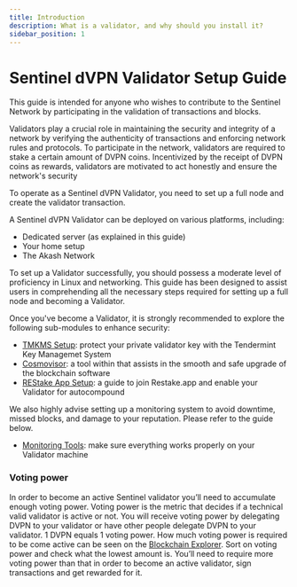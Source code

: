 ```yaml
---
title: Introduction
description: What is a validator, and why should you install it?
sidebar_position: 1
---
```


# Sentinel dVPN Validator Setup Guide

This guide is intended for anyone who wishes to contribute to the Sentinel Network by participating in the validation of transactions and blocks.

Validators play a crucial role in maintaining the security and integrity of a network by verifying the authenticity of transactions and enforcing network rules and protocols. To participate in the network, validators are required to stake a certain amount of DVPN coins. Incentivized by the receipt of DVPN coins as rewards, validators are motivated to act honestly and ensure the network's security

To operate as a Sentinel dVPN Validator, you need to set up a full node and create the validator transaction.

A Sentinel dVPN Validator can be deployed on various platforms, including:
- Dedicated server (as explained in this guide)
- Your home setup
- The Akash Network

To set up a Validator successfully, you should possess a moderate level of proficiency in Linux and networking. This guide has been designed to assist users in comprehending all the necessary steps required for setting up a full node and becoming a Validator.

Once you've become a Validator, it is strongly recommended to explore the following sub-modules to enhance security:
- [TMKMS Setup](/docs/category/tmkms-setup): protect your private validator key with the Tendermint Key Managemet System
- [Cosmovisor](/docs/category/cosmovisor): a tool within that assists in the smooth and safe upgrade of the blockchain software
- [REStake App Setup](/docs/category/restake-app-setup): a guide to join Restake.app and enable your Validator for autocompound

We also highly advise setting up a monitoring system to avoid downtime, missed blocks, and damage to your reputation. Please refer to the guide below.
- [Monitoring Tools](/docs/monitoring): make sure everything works properly on your Validator machine

### Voting power

In order to become an active Sentinel validator you’ll need to accumulate enough voting power. Voting power is the metric that decides if a technical valid validator is active or not. You will receive voting power by delegating DVPN to your validator or have other people delegate DVPN to your validator. 1 DVPN equals 1 voting power. How much voting power is required to be come active can be seen on the [Blockchain Explorer](https://explorer.sentinel.co/validator). Sort on voting power and check what the lowest amount is. You’ll need to require more voting power than that in order to become an active validator, sign transactions and get rewarded for it.